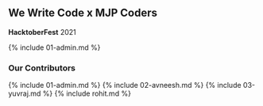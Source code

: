 ## We Write Code x MJP Coders

**HacktoberFest** 2021

{% include 01-admin.md %}

### Our Contributors

{% include 01-admin.md %}
{% include 02-avneesh.md %}
{% include 03-yuvraj.md %}
{% include rohit.md %}




